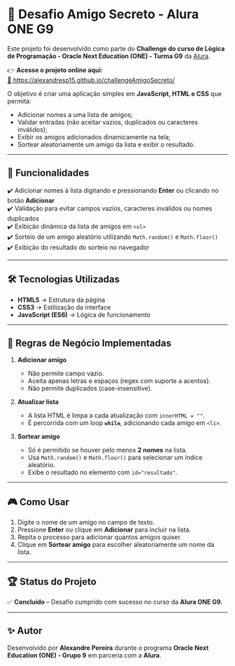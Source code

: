 # 🎁 Desafio Amigo Secreto - Alura ONE G9

Este projeto foi desenvolvido como parte do **Challenge do curso de Lógica de Programação - Oracle Next Education (ONE) - Turma G9** da [Alura](https://www.alura.com.br).  

👉 **Acesse o projeto online aqui:**  
<a href="https://alexandresp15.github.io/challengeAmigoSecreto/" target="_blank">🔗 https://alexandresp15.github.io/challengeAmigoSecreto/</a>

O objetivo é criar uma aplicação simples em **JavaScript, HTML e CSS** que permita:  
- Adicionar nomes a uma lista de amigos;  
- Validar entradas (não aceitar vazios, duplicados ou caracteres inválidos);  
- Exibir os amigos adicionados dinamicamente na tela;  
- Sortear aleatoriamente um amigo da lista e exibir o resultado.  

---

## 🚀 Funcionalidades

✔️ Adicionar nomes à lista digitando e pressionando **Enter** ou clicando no botão **Adicionar**  
✔️ Validação para evitar campos vazios, caracteres inválidos ou nomes duplicados  
✔️ Exibição dinâmica da lista de amigos em `<ul>`  
✔️ Sorteio de um amigo aleatório utilizando `Math.random()` e `Math.floor()`  
✔️ Exibição do resultado do sorteio no navegador  

---

## 🛠️ Tecnologias Utilizadas
- **HTML5** → Estrutura da página  
- **CSS3** → Estilização da interface  
- **JavaScript (ES6)** → Lógica de funcionamento  

---

## 📜 Regras de Negócio Implementadas

1. **Adicionar amigo**  
   - Não permite campo vazio.  
   - Aceita apenas letras e espaços (regex com suporte a acentos).  
   - Não permite duplicados (case-insensitive).  

2. **Atualizar lista**  
   - A lista HTML é limpa a cada atualização com `innerHTML = ""`.  
   - É percorrida com um loop **`while`**, adicionando cada amigo em `<li>`.  

3. **Sortear amigo**  
   - Só é permitido se houver pelo menos **2 nomes** na lista.  
   - Usa `Math.random()` e `Math.floor()` para selecionar um índice aleatório.  
   - Exibe o resultado no elemento com `id="resultado"`.  

---

## 🎮 Como Usar
1. Digite o nome de um amigo no campo de texto.  
2. Pressione **Enter** ou clique em **Adicionar** para incluir na lista.  
3. Repita o processo para adicionar quantos amigos quiser.  
4. Clique em **Sortear amigo** para escolher aleatoriamente um nome da lista.  

---

## 🏆 Status do Projeto
✅ **Concluído** – Desafio cumprido com sucesso no curso da **Alura ONE G9**.  

---

## ✨ Autor
Desenvolvido por **Alexandre Pereira** durante o programa **Oracle Next Education (ONE) - Grupo 9** em parceria com a **Alura**.  

